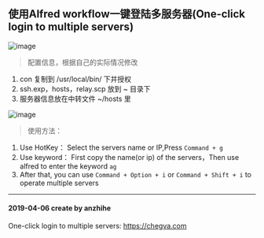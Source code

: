 ## 使用Alfred workflow一键登陆多服务器(One-click login to multiple servers)
![image](https://github.com/anzhihe/Efficient-office/blob/master/login-multiple-servers/Login-Multiple-Servers.gif)
> 配置信息，根据自己的实际情况修改
1. con 复制到 /usr/local/bin/ 下并授权
2. ssh.exp，hosts，relay.scp 放到 ~ 目录下
3. 服务器信息放在中转文件 ~/hosts 里

![image](https://github.com/anzhihe/Efficient-office/blob/master/login-multiple-servers/Login-Multiple-Servers.png)
> 使用方法：
1. Use HotKey：
Select the servers name or IP,Press `Command + g`
2. Use keyword：
First copy the name(or ip) of the servers，Then use alfred to enter the keyword `ag`
3. After that, you can use `Command + Option + i` or `Command + Shift + i` to operate multiple servers

---

#### 2019-04-06 create by anzhihe
One-click login to multiple servers: https://chegva.com
